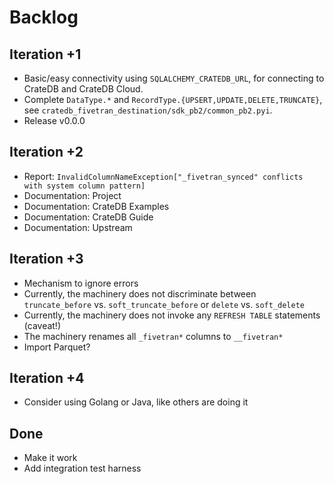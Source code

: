 # Backlog

## Iteration +1
- Basic/easy connectivity using `SQLALCHEMY_CRATEDB_URL`,
  for connecting to CrateDB and CrateDB Cloud.
- Complete `DataType.*` and `RecordType.{UPSERT,UPDATE,DELETE,TRUNCATE}`,
  see `cratedb_fivetran_destination/sdk_pb2/common_pb2.pyi`.
- Release v0.0.0

## Iteration +2
- Report: `InvalidColumnNameException["_fivetran_synced" conflicts with system column pattern]`
- Documentation: Project
- Documentation: CrateDB Examples
- Documentation: CrateDB Guide
- Documentation: Upstream

## Iteration +3
- Mechanism to ignore errors
- Currently, the machinery does not discriminate between `truncate_before`
  vs. `soft_truncate_before` or `delete` vs. `soft_delete`
- Currently, the machinery does not invoke any `REFRESH TABLE` statements (caveat!)
- The machinery renames all `_fivetran*` columns to `__fivetran*`
- Import Parquet?

## Iteration +4
- Consider using Golang or Java, like others are doing it

## Done
- Make it work
- Add integration test harness
